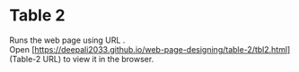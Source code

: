 # Table 2
Runs the web page using URL .<br />
Open [https://deepali2033.github.io/web-page-designing/table-2/tbl2.html] (Table-2 URL) to view it in the browser.